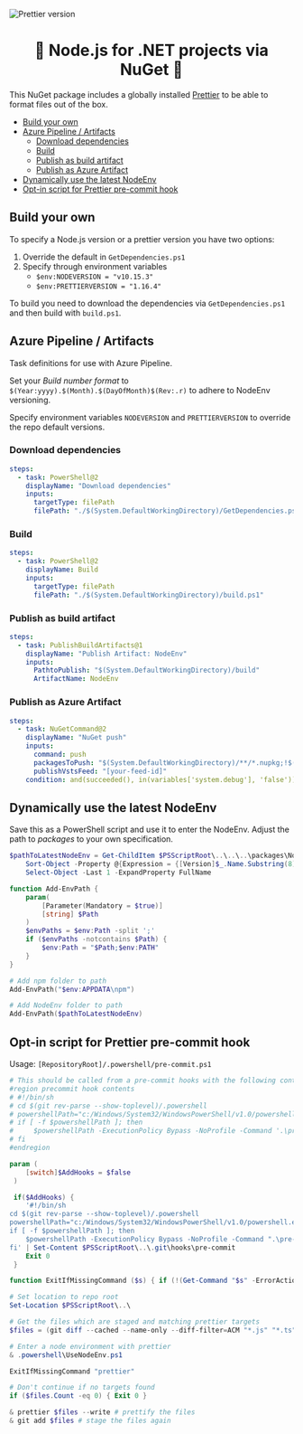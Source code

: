 ![Prettier version](https://img.shields.io/npm/v/prettier.svg?label=Latest%20prettier)

<h1 align="center">🚀 Node.js for .NET projects via NuGet 👷</h1>

This NuGet package includes a globally installed [Prettier](https://prettier.io/) to be able to format files out of the box.

- [Build your own](#build-your-own)
- [Azure Pipeline / Artifacts](#azure-pipeline--artifacts)
  - [Download dependencies](#download-dependencies)
  - [Build](#build)
  - [Publish as build artifact](#publish-as-build-artifact)
  - [Publish as Azure Artifact](#publish-as-azure-artifact)
- [Dynamically use the latest NodeEnv](#dynamically-use-the-latest-nodeenv)
- [Opt-in script for Prettier pre-commit hook](#opt-in-script-for-prettier-pre-commit-hook)

## Build your own

To specify a Node.js version or a prettier version you have two options:

1. Override the default in `GetDependencies.ps1`
2. Specify through environment variables
   - `$env:NODEVERSION = "v10.15.3"`
   - `$env:PRETTIERVERSION = "1.16.4"`

To build you need to download the dependencies via `GetDependencies.ps1` and then build with `build.ps1`.

## Azure Pipeline / Artifacts

Task definitions for use with Azure Pipeline.

Set your _Build number format_ to `$(Year:yyyy).$(Month).$(DayOfMonth)$(Rev:.r)` to adhere to NodeEnv versioning.

Specify environment variables `NODEVERSION` and `PRETTIERVERSION` to override the repo default versions.

### Download dependencies

```yaml
steps:
  - task: PowerShell@2
    displayName: "Download dependencies"
    inputs:
      targetType: filePath
      filePath: "./$(System.DefaultWorkingDirectory)/GetDependencies.ps1"
```

### Build

```yaml
steps:
  - task: PowerShell@2
    displayName: Build
    inputs:
      targetType: filePath
      filePath: "./$(System.DefaultWorkingDirectory)/build.ps1"
```

### Publish as build artifact

```yaml
steps:
  - task: PublishBuildArtifacts@1
    displayName: "Publish Artifact: NodeEnv"
    inputs:
      PathtoPublish: "$(System.DefaultWorkingDirectory)/build"
      ArtifactName: NodeEnv
```

### Publish as Azure Artifact

```yaml
steps:
  - task: NuGetCommand@2
    displayName: "NuGet push"
    inputs:
      command: push
      packagesToPush: "$(System.DefaultWorkingDirectory)/**/*.nupkg;!$(System.DefaultWorkingDirectory)/**/*.symbols.nupkg"
      publishVstsFeed: "[your-feed-id]"
    condition: and(succeeded(), in(variables['system.debug'], 'false'))
```

## Dynamically use the latest NodeEnv

Save this as a PowerShell script and use it to enter the NodeEnv. Adjust the path to _packages_ to your own specification.

```powershell
$pathToLatestNodeEnv = Get-ChildItem $PSScriptRoot\..\..\..\packages\NodeEnv.* |
    Sort-Object -Property @{Expression = {[Version]$_.Name.Substring(8)}} |
    Select-Object -Last 1 -ExpandProperty FullName

function Add-EnvPath {
    param(
        [Parameter(Mandatory = $true)]
        [string] $Path
    )
    $envPaths = $env:Path -split ';'
    if ($envPaths -notcontains $Path) {
        $env:Path = "$Path;$env:PATH"
    }
}

# Add npm folder to path
Add-EnvPath("$env:APPDATA\npm")

# Add NodeEnv folder to path
Add-EnvPath($pathToLatestNodeEnv)
```

## Opt-in script for Prettier pre-commit hook

Usage: `[RepositoryRoot]/.powershell/pre-commit.ps1`

```powershell
# This should be called from a pre-commit hooks with the following contents
#region precommit hook contents
# #!/bin/sh
# cd $(git rev-parse --show-toplevel)/.powershell
# powershellPath="c:/Windows/System32/WindowsPowerShell/v1.0/powershell.exe"
# if [ -f $powershellPath ]; then
#     $powershellPath -ExecutionPolicy Bypass -NoProfile -Command '.\pre-commit.ps1'
# fi
#endregion

param (
    [switch]$AddHooks = $false
 )

 if($AddHooks) {
	'#!/bin/sh
cd $(git rev-parse --show-toplevel)/.powershell
powershellPath="c:/Windows/System32/WindowsPowerShell/v1.0/powershell.exe"
if [ -f $powershellPath ]; then
    $powershellPath -ExecutionPolicy Bypass -NoProfile -Command ".\pre-commit.ps1"
fi' | Set-Content $PSScriptRoot\..\.git\hooks\pre-commit
    Exit 0
 }

function ExitIfMissingCommand ($s) { if (!(Get-Command "$s" -ErrorAction SilentlyContinue)) { Exit 0 } }

# Set location to repo root
Set-Location $PSScriptRoot\..\

# Get the files which are staged and matching prettier targets
$files = (git diff --cached --name-only --diff-filter=ACM "*.js" "*.ts") | Where-Object { $_ -match "src/notSoPrettyFiles" }

# Enter a node environment with prettier
& .powershell\UseNodeEnv.ps1

ExitIfMissingCommand "prettier"

# Don't continue if no targets found
if ($files.Count -eq 0) { Exit 0 }

& prettier $files --write # prettify the files
& git add $files # stage the files again
```
